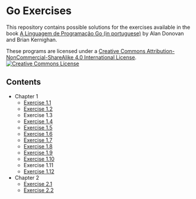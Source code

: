 # Go Exercises <!-- omit in toc -->

This repository contains possible solutions for the exercises available in the book [A Linguagem de Programação Go (in portuguese)](https://www.amazon.com.br/Linguagem-Programa%C3%A7%C3%A3o-Go-Alan-Donovan/dp/8575225464/ref=asc_df_8575225464) by Alan Donovan and Brian Kernighan.

These programs are licensed under a <a rel="license" href="http://creativecommons.org/licenses/by-nc-sa/4.0/">Creative Commons Attribution-NonCommercial-ShareAlike 4.0 International License</a>.<br/>
<a rel="license" href="http://creativecommons.org/licenses/by-nc-sa/4.0/"><img alt="Creative Commons License" style="border-width:0" src="https://i.creativecommons.org/l/by-nc-sa/4.0/88x31.png"/></a>

## Contents <!-- omit in toc -->
- Chapter 1
  - [Exercise 1.1](ch1/ex1-1/main.go)
  - [Exercise 1.2](ch1/ex1-2/main.go)
  - Exercise 1.3
  - [Exercise 1.4](ch1/ex1-4/main.go)
  - [Exercise 1.5](ch1/ex1-5/main.go)
  - [Exercise 1.6](ch1/ex1-6/main.go)
  - [Exercise 1.7](ch1/ex1-7/main.go)
  - [Exercise 1.8](ch1/ex1-8/main.go)
  - [Exercise 1.9](ch1/ex1-9/main.go)
  - [Exercise 1.10](ch1/ex1-10/main.go)
  - Exercise 1.11
  - [Exercise 1.12](ch1/ex1-12/main.go)
- Chapter 2
  - [Exercise 2.1](ch2/ex2-1/tempconv)
  - [Exercise 2.2](ch2/ex2-2)